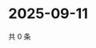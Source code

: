 # 2025-09-11

共 0 条

<!-- BEGIN ZHIHUVIDEO -->
<!-- 最后更新时间 Thu Sep 11 2025 23:11:40 GMT+0800 (China Standard Time) -->

<!-- END ZHIHUVIDEO -->
